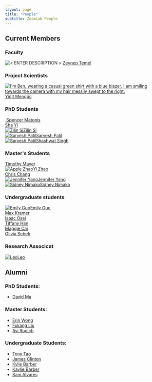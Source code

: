 ```yaml
---
layout: page
title: "People"
subtitle: ZoomLab People
---
```


## Current Members

### Faculty

<div class="container-fluid">
	<div class="row">
		<div class="col-md-4 text-center">
			<img class="img-responsive img-circle" src="/assets/img/headshots/Zeynep.png" alt="< ENTER DESCRIPTION >" />
			<a href="https://www.ri.cmu.edu/ri-faculty/zeynep-temel/">Zeynep Temel</a>
		</div>
	</div>
</div>

### Project Scientists

<div class="container-fluid">
<div class="row">
  <div class="col-md-3 text-center">
    <a href="https://www.linkedin.com/in/yi%C4%9Fit-meng%C3%BC%C3%A7-b88031160/">
    <img class="img-responsive img-circle" src="/assets/img/headshots/Yigit.jpeg" alt="I'm Ben, wearing a casual green shirt with a blue blazer. I am smiling towards the camera with my hair messily swept to the right." />
    Yiğit Mengüç</a>
  </div>
</div>
</div>
<!-- Commented out so easier to reinflate later
### Postdoctoral Scholars
<div class="container-fluid">
	<div class="row">
<div class="col-md-3 text-center">
	<a href="https://www.tescafitzgerald.com/">
	<img class="img-responsive img-circle" src="/img/members/tesca.jpg" alt="I am Tesca. I have short, red hair that sticks up, and I am wearing a black blazer." />
	Tesca Fitzgerald</a>
</div>
</div>
</div> -->

<!-- ### Postdoctoral Scholars
<div class="container-fluid">
	<div class="row">
		<div class="col-md-3 text-center">
			<img class="img-responsive img-circle" src="/img/members/suresh.jpg" alt="I am Suresh. In this headshot I’m wearing a green casual shirt and a dark blue blazer. I’m smiling at the camera" />
			<a href="https://jskumaar.github.io">Suresh Kumaar Jayaraman</a>
		</div>
	</div>
</div> -->

### PhD Students

<div class="container-fluid">
	<div class="row">
		<div class="col-md-3 text-center">
			<a href="">
			<img class="img-responsive img-circle" src="/assets/img/headshots/Spencer.jpeg" alt="" />
			Spencer Matonis</a>
		</div>
		<div class="col-md-3 text-center">
			<a href="https://www.ri.cmu.edu/ri-people/yisha-sha-yi/">
			<img class="img-responsive img-circle" src="/assets/img/headshots/Yisha.png" alt="" />Sha Yi</a>
		</div>
		<div class="col-md-3 text-center">
			<a href="https://si-lynnn.github.io/"><img class="img-responsive img-circle" src="/assets/img/headshots/Zilin.png" alt="Zilin Si" />Zilin Si</a>
		</div>
		<div class="col-md-3 text-center">
			<a href="https://servo97.github.io/"><img class="img-responsive img-circle" src="/assets/img/headshots/Sarvesh.jpg" alt="Sarvesh Patil" />Sarvesh Patil</a>
		</div>
		<div class="col-md-3 text-center">
			<a href="https://www.linkedin.com/in/shashwat-1singh/"><img class="img-responsive img-circle" src="/assets/img/headshots/Shashwat.jpg" alt="Sarvesh Patil" />Shashwat Singh</a>
		</div>
	</div>
</div>

### Master's Students

<div class="container-fluid">
<div class="row">

<div class="col-md-3 text-center">
	<a href=""><img class="img-responsive img-circle" src="/assets/img/headshots/Tim.jpeg" alt="" />Timothy Mayer</a>
</div>
<div class="col-md-3 text-center">
	<a href=""><img class="img-responsive img-circle" src="/assets/img/headshots/Apple.jpeg" alt="Apple Zhao" />Yi Zhao</a>
</div>
<div class="col-md-3 text-center">
	<a href=""><img class="img-responsive img-circle" src="/assets/img/headshots/Chris.jpeg" alt="" />Chris Chang</a>
</div>
<div class="col-md-3 text-center">
	<a href=""><img class="img-responsive img-circle" src="/assets/img/headshots/Jennifer.jpeg" alt="Jennifer Yang" />Jennifer Yang</a>
</div>
<div class="col-md-3 text-center">
	<a href="https://snibo.me"><img class="img-responsive img-circle" src="/assets/img/headshots/Sidney.jpg" alt="Sidney Nimako" />Sidney Nimako</a>
</div>

</div>
</div>

### Undergraduate students

<div class="container-fluid">
<div class="row">
<div class="col-md-3 text-center">
	<a href="https://www.linkedin.com/in/emily-guo17/"><img class="img-responsive img-circle" src="/assets/img/headshots/Emily.jpeg" alt="Emily Guo" />Emily Guo</a>
</div>
<div class="col-md-3 text-center">
	<a href=""><img class="img-responsive img-circle" src="/assets/img/logo/ZoomLab.PNG" alt="" />Max Kramer</a>
</div>
<div class="col-md-3 text-center">
	<a href=""><img class="img-responsive img-circle" src="/assets/img/logo/ZoomLab.PNG" alt="" />Isaac Osei</a>
</div>
<div class="col-md-3 text-center">
	<a href=""><img class="img-responsive img-circle" src="/assets/img/headshots/Tiffany.jpg" alt="" />Tiffany Han</a>
</div>
<div class="col-md-3 text-center">
	<a href=""><img class="img-responsive img-circle" src="/assets/img/headshots/Maggie.jpg" alt="" />Maggie Cai</a>
</div>
<div class="col-md-3 text-center">
	<a href=""><img class="img-responsive img-circle" src="/assets/img/headshots/Olivia.jpg" alt="" />Olivia Sobek</a>
</div>

</div>
</div>

### Research Associcat

<div class="container-fluid">
<div class="row">
<div class="col-md-3 text-center">
	<a href="#"><img class="img-responsive img-circle" src="/assets/img/headshots/Leo.png" alt="Leo" />Leo</a>
</div>

</div>
</div>

## Alumni

### PhD Students:
- [David Ma](http://www.edayaxin.com/)

### Master Students:
- [Erin Wong](https://www.linkedin.com/in/erinwong/)
- [Fukang Liu](https://fukangl.github.io/)
- [Avi Rudich](https://www.linkedin.com/in/avi-rudich/)

### Undergraduate Students:
- [Tony Tao](https://www.linkedin.com/in/tony-long-tao/)
- [James Clinton](https://www.linkedin.com/in/james-clinton1/)
- [Kylie Barber](https://www.linkedin.com/in/kylie-marie-barber/)
- [Kaylie Barber](https://www.linkedin.com/in/kaylie-alexandra-barber/)
- [Sam Alvares](https://www.linkedin.com/in/sam-alvares-178314172/)
<!-- ### Visiting Researchers: -->
<!-- ### Collaborators -->
